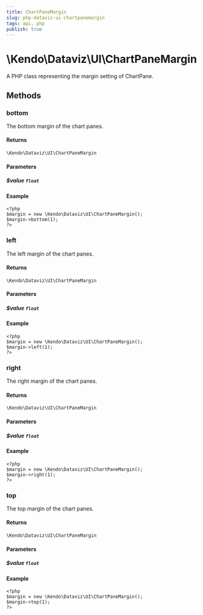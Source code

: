 ```yaml
---
title: ChartPaneMargin
slug: php-dataviz-ui-chartpanemargin
tags: api, php
publish: true
---
```


# \Kendo\Dataviz\UI\ChartPaneMargin

A PHP class representing the margin setting of ChartPane.


## Methods

### bottom
The bottom margin of the chart panes.

#### Returns
`\Kendo\Dataviz\UI\ChartPaneMargin`

#### Parameters

##### $value `float`



#### Example 
    <?php
    $margin = new \Kendo\Dataviz\UI\ChartPaneMargin();
    $margin->bottom(1);
    ?>

### left
The left margin of the chart panes.

#### Returns
`\Kendo\Dataviz\UI\ChartPaneMargin`

#### Parameters

##### $value `float`



#### Example 
    <?php
    $margin = new \Kendo\Dataviz\UI\ChartPaneMargin();
    $margin->left(1);
    ?>

### right
The right margin of the chart panes.

#### Returns
`\Kendo\Dataviz\UI\ChartPaneMargin`

#### Parameters

##### $value `float`



#### Example 
    <?php
    $margin = new \Kendo\Dataviz\UI\ChartPaneMargin();
    $margin->right(1);
    ?>

### top
The top margin of the chart panes.

#### Returns
`\Kendo\Dataviz\UI\ChartPaneMargin`

#### Parameters

##### $value `float`



#### Example 
    <?php
    $margin = new \Kendo\Dataviz\UI\ChartPaneMargin();
    $margin->top(1);
    ?>

